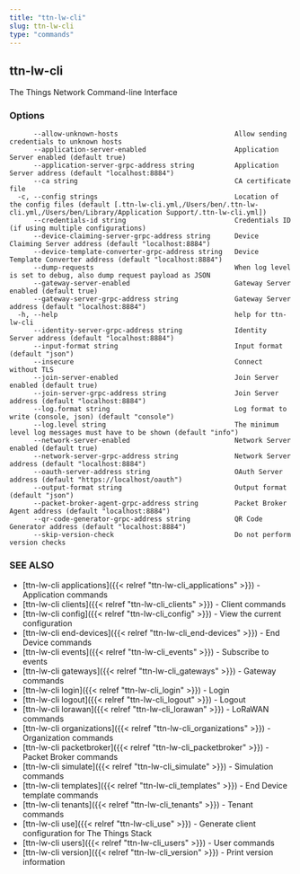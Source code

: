 ```yaml
---
title: "ttn-lw-cli"
slug: ttn-lw-cli
type: "commands"
---
```


## ttn-lw-cli

The Things Network Command-line Interface

### Options

```
      --allow-unknown-hosts                             Allow sending credentials to unknown hosts
      --application-server-enabled                      Application Server enabled (default true)
      --application-server-grpc-address string          Application Server address (default "localhost:8884")
      --ca string                                       CA certificate file
  -c, --config strings                                  Location of the config files (default [.ttn-lw-cli.yml,/Users/ben/.ttn-lw-cli.yml,/Users/ben/Library/Application Support/.ttn-lw-cli.yml])
      --credentials-id string                           Credentials ID (if using multiple configurations)
      --device-claiming-server-grpc-address string      Device Claiming Server address (default "localhost:8884")
      --device-template-converter-grpc-address string   Device Template Converter address (default "localhost:8884")
      --dump-requests                                   When log level is set to debug, also dump request payload as JSON
      --gateway-server-enabled                          Gateway Server enabled (default true)
      --gateway-server-grpc-address string              Gateway Server address (default "localhost:8884")
  -h, --help                                            help for ttn-lw-cli
      --identity-server-grpc-address string             Identity Server address (default "localhost:8884")
      --input-format string                             Input format (default "json")
      --insecure                                        Connect without TLS
      --join-server-enabled                             Join Server enabled (default true)
      --join-server-grpc-address string                 Join Server address (default "localhost:8884")
      --log.format string                               Log format to write (console, json) (default "console")
      --log.level string                                The minimum level log messages must have to be shown (default "info")
      --network-server-enabled                          Network Server enabled (default true)
      --network-server-grpc-address string              Network Server address (default "localhost:8884")
      --oauth-server-address string                     OAuth Server address (default "https://localhost/oauth")
      --output-format string                            Output format (default "json")
      --packet-broker-agent-grpc-address string         Packet Broker Agent address (default "localhost:8884")
      --qr-code-generator-grpc-address string           QR Code Generator address (default "localhost:8884")
      --skip-version-check                              Do not perform version checks
```

### SEE ALSO

* [ttn-lw-cli applications]({{< relref "ttn-lw-cli_applications" >}})	 - Application commands
* [ttn-lw-cli clients]({{< relref "ttn-lw-cli_clients" >}})	 - Client commands
* [ttn-lw-cli config]({{< relref "ttn-lw-cli_config" >}})	 - View the current configuration
* [ttn-lw-cli end-devices]({{< relref "ttn-lw-cli_end-devices" >}})	 - End Device commands
* [ttn-lw-cli events]({{< relref "ttn-lw-cli_events" >}})	 - Subscribe to events
* [ttn-lw-cli gateways]({{< relref "ttn-lw-cli_gateways" >}})	 - Gateway commands
* [ttn-lw-cli login]({{< relref "ttn-lw-cli_login" >}})	 - Login
* [ttn-lw-cli logout]({{< relref "ttn-lw-cli_logout" >}})	 - Logout
* [ttn-lw-cli lorawan]({{< relref "ttn-lw-cli_lorawan" >}})	 - LoRaWAN commands
* [ttn-lw-cli organizations]({{< relref "ttn-lw-cli_organizations" >}})	 - Organization commands
* [ttn-lw-cli packetbroker]({{< relref "ttn-lw-cli_packetbroker" >}})	 - Packet Broker commands
* [ttn-lw-cli simulate]({{< relref "ttn-lw-cli_simulate" >}})	 - Simulation commands
* [ttn-lw-cli templates]({{< relref "ttn-lw-cli_templates" >}})	 - End Device template commands
* [ttn-lw-cli tenants]({{< relref "ttn-lw-cli_tenants" >}})	 - Tenant commands
* [ttn-lw-cli use]({{< relref "ttn-lw-cli_use" >}})	 - Generate client configuration for The Things Stack
* [ttn-lw-cli users]({{< relref "ttn-lw-cli_users" >}})	 - User commands
* [ttn-lw-cli version]({{< relref "ttn-lw-cli_version" >}})	 - Print version information

